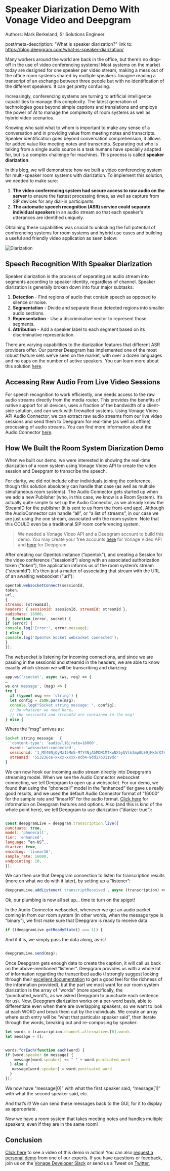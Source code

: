 # Speaker Diarization Demo With Vonage Video and Deepgram
Authors: Mark Berkeland, Sr Solutions Engineer

post/meta-description: "What is speaker diarization?" link to: https://blog.deepgram.com/what-is-speaker-diarization/

Many workers around the world are back in the office, but there’s no drop-off in the use of video conferencing systems! Most systems on the market today are designed for one speaker per video stream, making a mess out of the office room systems shared by multiple speakers. Imagine reading a transcript of an exchange between three people but with no identification of the different speakers. It can get pretty confusing. 

Increasingly, conferencing systems are turning to artificial intelligence capabilities to manage this complexity. The latest generation of technologies goes beyond simple captions and translations and employs the power of AI to manage the complexity of room systems as well as hybrid video scenarios.

Knowing who said what to whom is important to make any sense of a conversation and in providing value from meeting notes and transcripts. Speaker identification goes beyond conversation comprehension, it allows for added value like meeting notes and transcripts. Separating out who is talking from a single audio source is a task humans have specially adapted for, but is a complex challenge for machines. This process is called **speaker diarization**. 

In this blog, we will demonstrate how we built a video conferencing system for multi-speaker room systems with diarization. To implement this solution, we needed to make sure:

1. **The video conferencing system had secure access to raw audio on the server** to ensure the fastest processing times, as well as capture from SIP devices for any dial-in participants. 
2. **The automatic speech recognition (ASR) service could separate individual speakers** in an audio stream so that each speaker's utterances are identified uniquely.

Obtaining these capabilities was crucial to unlocking the full potential of conferencing systems for room systems and hybrid use cases and building a useful and friendly video application as seen below:

![Diarization](https://vids.vonage.com/pages/diarization.png)

## Speech Recognition With Speaker Diarization
Speaker diarization is the process of separating an audio stream into segments according to speaker identity, regardless of channel. Speaker diarization is generally broken down into four major subtasks:

1. **Detection** - Find regions of audio that contain speech as opposed to silence or noise.
2. **Segmentation** - Divide and separate those detected regions into smaller audio sections.
3. **Representation** - Use a discriminative vector to represent those segments.
4. **Attribution** - Add a speaker label to each segment based on its discriminative representation.

There are varying capabilities to the diarization features that different ASR providers offer. Our partner Deepgram has implemented one of the most robust feature sets we’ve seen on the market, with over a dozen languages and no caps on the number of active speakers. You can learn more about this solution [here](https://developers.deepgram.com/docs/diarization).

## Accessing Raw Audio From Live Video Sessions
For speech recognition to work efficiently, one needs access to the raw audio streams directly from the media router. This provides the benefits of native support for all devices, uses a fraction of the bandwidth of a client-side solution, and can work with firewalled systems. Using Vonage Video API Audio Connector, we can extract raw audio streams from our live video sessions and send them to Deepgram for real-time (as well as offline) processing of audio streams. You can find more information about the Audio Connector [here](https://tokbox.com/developer/guides/audio-connector/).

## How We Built the Room System Diarization Demo
When we built our demo, we were interested in showing the real-time diarization of a room system using Vonage Video API to create the video session and Deepgram to transcribe the speech. 

For clarity, we did not include other individuals joining the conference, though this solution absolutely can handle that case (as well as multiple simultaneous room systems).  The Audio Connector gets started up when we add a new Publisher (who, in this case, we know is a Room System). It’s actually quite simple to set up the Audio Connector, as we already know the StreamID for the publisher (it is sent to us from the front-end app).  Although the AudioConnector can handle “all”, or “a list of streams”, in our case we are just using the one stream, associated with the room system. Note that this COULD even be a traditional SIP room conferencing system.

> We needed a Vonage Video API and a Deepgram account to build this demo. You may create your free accounts [here](https://tokbox.com/account/user/signup) for Vonage Video API and [here](https://console.deepgram.com/signup) for Deepgram. 

After creating our Opentok instance (“opentok”),  and creating a Session for the video conference (“sessionId”) along with an associated authorization token (“token”), the application informs us of the room system’s stream (“streamId”).  It’s then just a matter of associating that stream with the URL of an awaiting websocket (“url”): 
```javascript
opentok.websocketConnect(sessionId,
token,
url,
{
streams: [streamId],
headers: { sessionid: sessionId, streamId: streamId },
audioRate: 16000,
}, function (error, socket) {
if (error) {
console.log('Error:', error.message);
} else {
console.log('OpenTok Socket websocket connected');
}
});
 ```
The websocket is listening for incoming connections, and since we are passing in the sessionId and streamId in the headers, we are able to know exactly which stream we will be transcribing and diarizing:

```javascript
app.ws('/socket', async (ws, req) => {
…
ws.on('message', (msg) => {
try {
  if (typeof msg === 'string') {
  let config = JSON.parse(msg);
  console.log("Socket string message: ", config);
  // Do whatever we need here…
  // the sessionId and streamId are contained in the msg!
} else {
```
Where the “msg” arrives as:
```javascript
Socket string message:  {
  'content-type': 'audio/l16;rate=16000',
  event: 'websocket:connected',
  sessionid: '1_MX40NjQyMzI5Mn5-MTY4NjA5MDM1MTkwNX5yUVlkZmp0bE9jMk5rQTAyVxxxxxxxxx-xx',
  streamId: '553236ce-xxxx-xxxx-8cb4-9dd17b3119dc'
}
```
We can now hook our incoming audio stream directly into Deepgram’s streaming model.  When we see the Audio Connector websocket connecting, we tell Deepgram to open up a websocket.  For our demo, we found that using the “phonecall” model in the “enhanced” tier gave us really good results, and we used the default Audio Connector format of “16000” for the sample rate and “linear16” for the audio format.  [Click here](https://developers.deepgram.com/docs/features-overview) for information on Deepgram features and options. Also (and this is kind of the whole point here), we tell Deepgram to use diarization (“diarize: true”):
```javascript

const deepgramLive = deepgram.transcription.live({
punctuate: true,
model: 'phonecall', 
tier: 'enhanced',
language: “en-US”,,
diarize: true,
encoding: 'linear16',
sample_rate: 16000,
endpointing: 10,
});
```

We can then use that Deepgram connection to listen for transcription results (more on what we do with it later), by setting up a “listener”:
```javascript
deepgramLive.addListener('transcriptReceived', async (transcription) => {
```

Ok, our plumbing is now all set up… time to turn on the spigot!

In the Audio Connector websocket, whenever we get an audio packet coming in from our room system (in other words, when the message type is “binary”), we first make sure that Deepgram is ready to receive data:
```javascript
if ((deepgramLive.getReadyState() === 1)) {
```

And if it is, we simply pass the data along, as-is!
```javascript

deepgramLive.send(msg);
```

Once Deepgram gets enough data to create the caption, it will call us back on the above-mentioned “listener”.  Deepgram provides us with a whole lot of information regarding the transcribed audio (I strongly suggest looking through their [excellent documentation](https://developers.deepgram.com/documentation/features/diarize/) to get a good feel for the richness of the information provided), but the part we most want for our room system diarization is the array of “words” (more specifically, the “punctuated_word”s, as we asked Deepgram to punctuate each sentence for us).  Now, Deepgram diarization works on a per-word basis, able to differentiate even when there are overlapping speakers, so we want to look at each WORD and break them out by the individuals. We create an array where each entry will be “what that particular speaker said”, then iterate through the words, breaking out and re-composing by speaker:
```javascript
let words = transcription.channel.alternatives[0].words
let message = [];


words.forEach(function each(word) {
if (word.speaker in message) {
    message[word.speaker] += " " + word.punctuated_word
  } else {
   message[word.speaker] = word.punctuated_word
  }
});
```
We now have “message[0]” with what the first speaker said, “message[1]” with what the second speaker said, etc.

And that’s it!  We can send these messages back to the GUI, for it to display as appropriate.

Now we have a room system that takes meeting notes and handles multiple speakers, even if they are in the same room! 

## Conclusion
[Click here](https://vids.vonage.com/Vonage_Deepgram.mp4) to see a video of this demo in action!
You can also [request a personal demo](https://www.vonage.com/communications-apis/contact-api/) from one of our experts. If you have questions or feedback, join us on the [Vonage Developer Slack](https://developer.vonage.com/community/slack) or send us a Tweet on [Twitter.](https://twitter.com/vonagedev)


